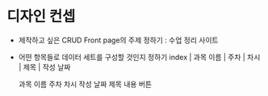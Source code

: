 # 디자인 컨셉

- 제작하고 싶은 CRUD Front page의 주제 정하기
  : 수업 정리 사이트

- 어떤 항목들로 데이터 세트를 구성할 것인지 정하기
  index | 과목 이름 | 주차 | 차시 | 제목 | 작성 날짜

  과목 이름
  주차
  차시
  작성 날짜
  제목
  내용
  버튼
